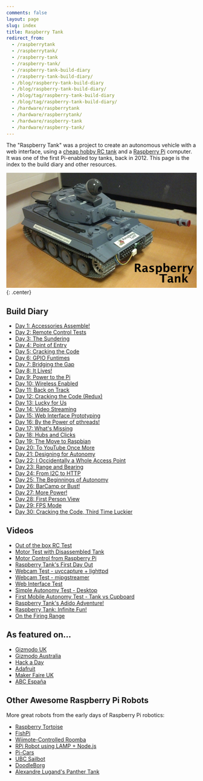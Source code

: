```yaml
---
comments: false
layout: page
slug: index
title: Raspberry Tank
redirect_from:
  - /raspberrytank
  - /raspberrytank/
  - /raspberry-tank
  - /raspberry-tank/
  - /raspberry-tank-build-diary
  - /raspberry-tank-build-diary/
  - /blog/raspberry-tank-build-diary
  - /blog/raspberry-tank-build-diary/
  - /blog/tag/raspberry-tank-build-diary
  - /blog/tag/raspberry-tank-build-diary/
  - /hardware/raspberrytank
  - /hardware/raspberrytank/
  - /hardware/raspberry-tank
  - /hardware/raspberry-tank/
---
```


The "Raspberry Tank" was a project to create an autonomous vehicle with a web interface, using a [cheap hobby RC tank](http://www.howesmodels.co.uk/RadioControl/viewProduct.php?ProdID=6782) and a [Raspberry Pi](http://www.raspberrypi.org/) computer. It was one of the first Pi-enabled toy tanks, back in 2012. This page is the index to the build diary and other resources.

![The Raspberry Tank](/img/projects/raspberry-tank/rtank-withlogo.png){: .center}

## Build Diary

*   [Day 1: Accessories Assemble!][1]
*   [Day 2: Remote Control Tests][2]
*   [Day 3: The Sundering][3]
*   [Day 4: Point of Entry][4]
*   [Day 5: Cracking the Code][5]
*   [Day 6: GPIO Funtimes][6]
*   [Day 7: Bridging the Gap][7]
*   [Day 8: It Lives!][8]
*   [Day 9: Power to the Pi][9]
*   [Day 10: Wireless Enabled][10]
*   [Day 11: Back on Track][11]
*   [Day 12: Cracking the Code (Redux)][12]
*   [Day 13: Lucky for Us][13]
*   [Day 14: Video Streaming][14]
*   [Day 15: Web Interface Prototyping][15]
*   [Day 16: By the Power of pthreads!][16]
*   [Day 17: What's Missing][17]
*   [Day 18: Hubs and Clicks][18]
*   [Day 19: The Move to Raspbian][19]
*   [Day 20: To YouTube Once More][20]
*   [Day 21: Designing for Autonomy][21]
*   [Day 22: I Occidentally a Whole Access Point][22]
*   [Day 23: Range and Bearing][23]
*   [Day 24: From I2C to HTTP][24]
*   [Day 25: The Beginnings of Autonomy][25]
*   [Day 26: BarCamp or Bust!][26]
*   [Day 27: More Power!][48]
*   [Day 28: First Person View][49]
*   [Day 29: FPS Mode][52]
*   [Day 30: Cracking the Code, Third Time Luckier][55]

 [1]: ./tank-day-1-accessories-assemble/
 [2]: ./tank-day-2-remote-control-tests/
 [3]: ./tank-day-3-the-sundering/
 [4]: ./tank-day-4-point-of-entry/
 [5]: ./tank-day-5-cracking-the-code/
 [6]: ./tank-day-6-gpio-funtimes/
 [7]: ./tank-day-7-bridging-the-gap/
 [8]: ./tank-day-8-it-lives/
 [9]: ./tank-day-9-power-to-the-pi/
 [10]: ./tank-day-10-wireless-enabled/
 [11]: ./tank-day-11-back-on-track/
 [12]: ./tank-day-12-cracking-the-code-redux/
 [13]: ./tank-day-13-lucky-for-us/
 [14]: ./tank-day-14-video-streaming/
 [15]: ./tank-day-15-web-interface-prototyping/
 [16]: ./tank-day-16-by-the-power-of-pthreads/
 [17]: ./tank-day-17-what-s-missing/
 [18]: ./tank-day-18-hubs-and-clicks/
 [19]: ./tank-day-19-the-move-to-raspbian/
 [20]: ./tank-day-20-to-youtube-once-more/
 [21]: ./tank-day-21-designing-for-autonomy/
 [22]: ./tank-day-22-i-occidentally-a-whole-access-point/
 [23]: ./tank-day-23-range-and-bearing/
 [24]: ./tank-day-24-from-i2c-to-http/
 [25]: ./tank-day-25-the-beginnings-of-autonomy/
 [26]: ./tank-day-26-barcamp-or-bust/
 [48]: ./day-27-more-power/
 [49]: ./day-28-first-person-view/
 [52]: ./day-29-fps-mode/
 [55]: ./day-30-cracking-the-code-third-time-luckier/

## Videos

*   [Out of the box RC Test][27]
*   [Motor Test with Disassembled Tank][28]
*   [Motor Control from Raspberry Pi][29]
*   [Raspberry Tank's First Day Out][30]
*   [Webcam Test - uvccapture + lighttpd][31]
*   [Webcam Test - mjpgstreamer][32]
*   [Web Interface Test][33]
*   [Simple Autonomy Test - Desktop][34]
*   [First Mobile Autonomy Test - Tank vs Cupboard][35]
*   [Raspberry Tank's Adido Adventure!][50]
*   [Raspberry Tank: Infinite Fun!][54]
*   [On the Firing Range][56]

 [27]: https://video.ianrenton.com/raspberrytank/rctest1.mp4
 [28]: https://video.ianrenton.com/raspberrytank/motortestofdisassembledtank.mp4
 [29]: https://video.ianrenton.com/raspberrytank/motorcontrolfrompi.mp4
 [30]: https://video.ianrenton.com/raspberrytank/firstdayout.mp4
 [31]: https://video.ianrenton.com/raspberrytank/webcamtest-uvccapture.mp4
 [32]: https://video.ianrenton.com/raspberrytank/webcamtest-mjpg-streamer.mp4
 [33]: https://video.ianrenton.com/raspberrytank/webinterfacetest.mp4
 [34]: https://video.ianrenton.com/raspberrytank/simpleautonomytest.mp4
 [35]: https://video.ianrenton.com/raspberrytank/tankvscupboard.mp4
 [50]: https://video.ianrenton.com/raspberrytank/adido.mp4
 [54]: https://video.ianrenton.com/raspberrytank/infinitefun.mp4
 [56]: https://video.ianrenton.com/raspberrytank/firingrange.mp4

## As featured on...

*   [Gizmodo UK][36]
*   [Gizmodo Australia][37]
*   [Hack a Day][38]
*   [Adafruit][39]
*   [Maker Faire UK][40]
*   [ABC España][47]

 [36]: http://www.gizmodo.co.uk/2012/07/meet-the-raspberry-pi-powered-tank/
 [37]: http://www.gizmodo.com.au/2012/07/this-tank-is-powered-by-raspberry-pi/
 [38]: http://hackaday.com/2012/06/30/raspberry-pi-controlled-tank-goes-deeper-than-you-might-think/
 [39]: http://www.adafruit.com/blog/2012/07/06/raspberry-tank-build-diary-piday-raspberrypi-raspberry_pi/
 [40]: http://www.makerfaireuk.com/things-to-do-with-your-raspberry-pi/
 [47]: http://www.abc.es/tecnologia/informatica-hardware/20130721/abci-raspberry-disenos-inventos-201307172128.html

## Other Awesome Raspberry Pi Robots

More great robots from the early days of Raspberry Pi robotics:

*   [Raspberry Tortoise][41]
*   [FishPi][42]
*   [Wiimote-Controlled Roomba][43]
*   [RPi Robot using LAMP + Node.js][44]
*   [Pi-Cars][45]
*   [UBC Sailbot][46]
*   [DoodleBorg][51]
*   [Alexandre Lugand's Panther Tank][53]

 [41]: http://wiki.raspberrytorte.com/index.php?title=RaspberryTortoise
 [42]: http://www.fishpi.org/
 [43]: http://www.raspberrypi.org/archives/2348
 [44]: http://www.youtube.com/watch?v=VVNgPjM5pU4
 [45]: http://pi-cars.com/2012/11/13/pi-cars-control-your-radio-controlled-cars-through-your-raspberry-pi/
 [46]: http://ubcsailbot.org/
 [51]: http://www.piborg.org/doodleborg
 [53]: https://plus.google.com/u/0/102283018376698006991/posts

